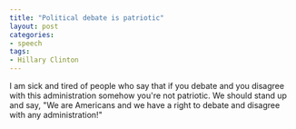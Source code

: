 ```yaml
---
title: "Political debate is patriotic"
layout: post
categories:
- speech
tags:
- Hillary Clinton
---
```


I am sick and tired of people who say that if you debate and you disagree with this administration somehow you're not patriotic. We should stand up and say, "We are Americans and we have a right to debate and disagree with any administration!"
